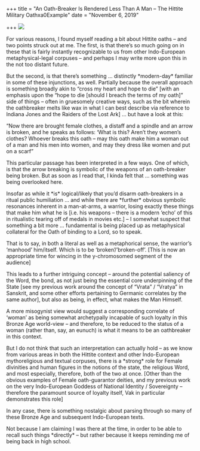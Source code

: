+++
title = "An Oath-Breaker Is Rendered Less Than A Man – The Hittite Military Oathxa0Example"
date = "November 6, 2019"

+++
![](https://aryaakasha.files.wordpress.com/2019/11/9166.jpg?w=677)

For various reasons, I found myself reading a bit about Hittite oaths –
and two points struck out at me. The first, is that there’s so much
going on in these that is fairly instantly recognizable to us from other
Indo-European metaphysical-legal corpuses – and perhaps I may write more
upon this in the not too distant future.

But the second, is that there’s something … distinctly \*modern-day\*
familiar in some of these injunctions, as well. Partially because the
overall approach is something broadly akin to “cross my heart and hope
to die” \[with an emphasis upon the “hope to die \[should I breach the
terms of my oath\]” side of things – often in gruesomely creative ways,
such as the bit wherein the oathbreaker melts like wax in what I can
best describe via reference to Indiana Jones and the Raiders of the Lost
Ark\] … but have a look at this:

“Now there are brought female clothes, a distaff and a spindle and an
arrow is broken, and he speaks as follows: ‘What is this? Aren’t they
women’s clothes? Whoever breaks this oath – may this oath make him a
woman out of a man and his men into women, and may they dress like women
and put on a scarf”

This particular passage has been interpreted in a few ways. One of
which, is that the arrow breaking is symbolic of the weapons of an
oath-breaker being broken. But as soon as I read that, I kinda felt that
… something was being overlooked here.

Insofar as while it \*is\* logical/likely that you’d disarm
oath-breakers in a ritual public humiliation … and while there are
\*further\* obvious symbolic resonances inherent in a man-at-arms, a
warrior, losing exactly these things that make him what he is \[i.e. his
weapons – there is a modern ‘echo’ of this in ritualistic tearing off of
medals in movies etc.\] – I somewhat suspect that something a bit more …
fundamental is being placed up as metaphysical collateral for the Oath
of binding to a Lord, so to speak.

That is to say, in both a literal as well as a metaphorical sense, the
warrior’s ‘manhood’ him/itself. Which is to be ‘broken’/’broken-off’.
\[This is now an appropriate time for wincing in the y-chromosomed
segment of the audience\]

This leads to a further intriguing concept – around the potential
saliency of the Word, the bond, as not just being the essential core
underpinning of the State \[see my previous work around the concept of
“Vrata” / “Vratya” in Sanskrit, and some other efforts pertaining to
Germanic correlates by the same author\], but also as being, in effect,
what makes the Man Himself.

A more misogynist view would suggest a corresponding correlate of
‘woman’ as being somewhat archetypally incapable of such loyalty in this
Bronze Age world-view – and therefore, to be reduced to the status of a
woman (rather than, say, an eunuch) is what it means to be an
oathbreaker in this context.

But I do not think that such an interpretation can actually hold – as we
know from various areas in both the Hittite context and other
Indo-European mythoreligious and textual corpuses, there is a \*strong\*
role for Female divinities and human figures in the notions of the
state, the religious Word, and most especially, therefore, both of the
two at once. \[Other than the obvious examples of Female oath-guarantor
deities, and my previous work on the very Indo-European Goddess of
National Identity / Sovereignty – therefore the paramount source of
loyalty itself, Vak in particular demonstrates this role\]

In any case, there is something nostalgic about parsing through so many
of these Bronze Age and subsequent Indo-European texts.

Not because I am claiming I was there at the time, in order to be able
to recall such things \*directly\* – but rather because it keeps
reminding me of being back in high school.
